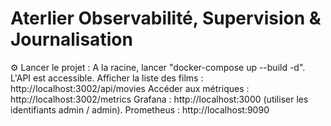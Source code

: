 # Aterlier Observabilité, Supervision & Journalisation

⚙️ Lancer le projet :
A la racine, lancer "docker-compose up --build -d".
L'API est accessible.
Afficher la liste des films : http://localhost:3002/api/movies
Accéder aux métriques : http://localhost:3002/metrics
Grafana : http://localhost:3000 (utiliser les identifiants admin / admin).
Prometheus : http://localhost:9090